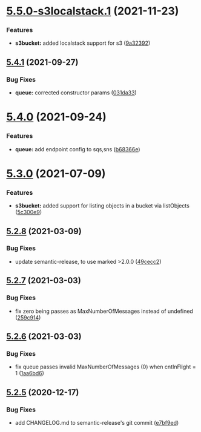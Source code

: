 # [5.5.0-s3localstack.1](https://github.com/tibbercom/tibber-aws/compare/v5.4.1...v5.5.0-s3localstack.1) (2021-11-23)


### Features

* **s3bucket:** added localstack support for s3 ([9a32392](https://github.com/tibbercom/tibber-aws/commit/9a3239236b6e04ab9c2853b9e6a68ef3f1fe7070))

## [5.4.1](https://github.com/tibbercom/tibber-aws/compare/v5.4.0...v5.4.1) (2021-09-27)


### Bug Fixes

* **queue:** corrected constructor params ([031da33](https://github.com/tibbercom/tibber-aws/commit/031da33729e5d6a4cf544363e6e4633548c50f6c))

# [5.4.0](https://github.com/tibbercom/tibber-aws/compare/v5.3.0...v5.4.0) (2021-09-24)


### Features

* **queue:** add endpoint config to sqs,sns ([b68366e](https://github.com/tibbercom/tibber-aws/commit/b68366eeae6c338b8dd5090e4fb9a14541a00b2d))

# [5.3.0](https://github.com/tibbercom/tibber-aws/compare/v5.2.8...v5.3.0) (2021-07-09)


### Features

* **s3bucket:** added support for listing objects in a bucket via listObjects ([5c300e9](https://github.com/tibbercom/tibber-aws/commit/5c300e9e976a7b211adc0f5c1c646c068df240b1))

## [5.2.8](https://github.com/tibbercom/tibber-aws/compare/v5.2.7...v5.2.8) (2021-03-09)


### Bug Fixes

* update semantic-release, to use marked >2.0.0 ([49cecc2](https://github.com/tibbercom/tibber-aws/commit/49cecc2a231aa1a4afec38f8f162bab076b496fb))

## [5.2.7](https://github.com/tibbercom/tibber-aws/compare/v5.2.6...v5.2.7) (2021-03-03)


### Bug Fixes

* fix zero being passes as MaxNumberOfMessages instead of undefined ([259c914](https://github.com/tibbercom/tibber-aws/commit/259c914d3e97ea0bbf043ae75fc753f909443b0b))

## [5.2.6](https://github.com/tibbercom/tibber-aws/compare/v5.2.5...v5.2.6) (2021-03-03)


### Bug Fixes

* fix queue passes invalid MaxNumberOfMessages (0) when cntInFlight = 1 ([1aa6bd6](https://github.com/tibbercom/tibber-aws/commit/1aa6bd67426111bf24bf48f56d1033b15a4a4474))

## [5.2.5](https://github.com/tibbercom/tibber-aws/compare/v5.2.4...v5.2.5) (2020-12-17)


### Bug Fixes

* add CHANGELOG.md to semantic-release's git commit ([e7bf9ed](https://github.com/tibbercom/tibber-aws/commit/e7bf9ed8fd2d4876734f713455bf16691eb37c5b))
